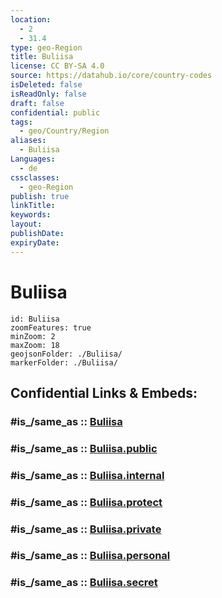 ```yaml
---
location:
  - 2
  - 31.4
type: geo-Region
title: Buliisa
license: CC BY-SA 4.0
source: https://datahub.io/core/country-codes
isDeleted: false
isReadOnly: false
draft: false
confidential: public
tags:
  - geo/Country/Region
aliases:
  - Buliisa
Languages:
  - de
cssclasses:
  - geo-Region
publish: true
linkTitle:
keywords:
layout:
publishDate:
expiryDate:
---
```


# Buliisa

```leaflet
id: Buliisa
zoomFeatures: true 
minZoom: 2 
maxZoom: 18
geojsonFolder: ./Buliisa/
markerFolder: ./Buliisa/
```


## Confidential Links & Embeds: 

### #is_/same_as :: [Buliisa](/_Standards/Earth/Continent/Africa/Africa~Central/Uganda/regions~Uganda/Uganda~West/Buliisa.md) 

### #is_/same_as :: [Buliisa.public](/_public/Earth/Continent/Africa/Africa~Central/Uganda/regions~Uganda/Uganda~West/Buliisa.public.md) 

### #is_/same_as :: [Buliisa.internal](/_internal/Earth/Continent/Africa/Africa~Central/Uganda/regions~Uganda/Uganda~West/Buliisa.internal.md) 

### #is_/same_as :: [Buliisa.protect](/_protect/Earth/Continent/Africa/Africa~Central/Uganda/regions~Uganda/Uganda~West/Buliisa.protect.md) 

### #is_/same_as :: [Buliisa.private](/_private/Earth/Continent/Africa/Africa~Central/Uganda/regions~Uganda/Uganda~West/Buliisa.private.md) 

### #is_/same_as :: [Buliisa.personal](/_personal/Earth/Continent/Africa/Africa~Central/Uganda/regions~Uganda/Uganda~West/Buliisa.personal.md) 

### #is_/same_as :: [Buliisa.secret](/_secret/Earth/Continent/Africa/Africa~Central/Uganda/regions~Uganda/Uganda~West/Buliisa.secret.md)

